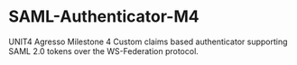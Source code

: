 SAML-Authenticator-M4
=====================

UNIT4 Agresso Milestone 4 Custom claims based authenticator supporting SAML 2.0 tokens over the WS-Federation protocol.
